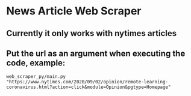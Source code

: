 # News Article Web Scraper

## Currently it only works with nytimes articles

## Put the url as an argument when executing the code, example:
```
web_scraper_py/main.py "https://www.nytimes.com/2020/09/02/opinion/remote-learning-coronavirus.html?action=click&module=Opinion&pgtype=Homepage"
```
